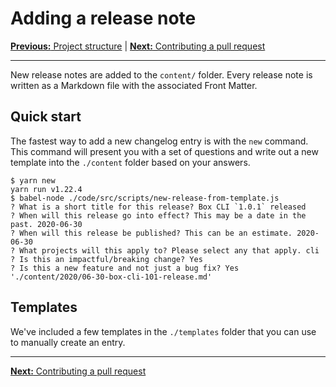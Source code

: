 # Adding a release note

[**Previous:** Project structure](./structure.md) |
[**Next:** Contributing a pull request](./pull-request.md)

---

New release notes are added to the `content/` folder. Every release note
is written as a Markdown file with the associated Front Matter.

## Quick start

The fastest way to add a new changelog entry is with the `new` command. This
command will present you with a set of questions and write out a new template
into the `./content` folder based on your answers.

```shell
$ yarn new
yarn run v1.22.4
$ babel-node ./code/src/scripts/new-release-from-template.js
? What is a short title for this release? Box CLI `1.0.1` released
? When will this release go into effect? This may be a date in the past. 2020-06-30
? When will this release be published? This can be an estimate. 2020-06-30
? What projects will this apply to? Please select any that apply. cli
? Is this an impactful/breaking change? Yes
? Is this a new feature and not just a bug fix? Yes
'./content/2020/06-30-box-cli-101-release.md'
```

## Templates

We've included a few templates in the `./templates` folder that you can use to
manually create an entry. 

---

[**Next:** Contributing a pull request](./pull-request.md)
